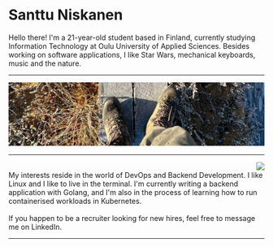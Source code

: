 # Santtu Niskanen

Hello there! I'm a 21-year-old student based in Finland, currently studying Information Technology at Oulu University of Applied Sciences.
Besides working on software applications, I like Star Wars, mechanical keyboards, music and the nature.

---

<p align="center">
    <img src="linkedinheader.jpeg">
</p>

---
<img align="right" src="https://github-readme-stats.vercel.app/api/top-langs/?username=santtuniskanen&hide_progress=true&theme=merko">
<br clear="left">
My interests reside in the world of DevOps and Backend Development. I like Linux and I like to live in the terminal.
I'm currently writing a backend application with Golang, and I'm also in the process of learning how to run containerised workloads in Kubernetes.
<br><br>
If you happen to be a recruiter looking for new hires, feel free to message me on LinkedIn.

---
